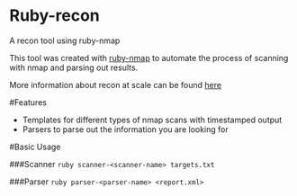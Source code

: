 # Ruby-recon
A recon tool using ruby-nmap

This tool was created with [ruby-nmap](https://github.com/sophsec/ruby-nmap) to automate the process of scanning with nmap and parsing out results.

More information about recon at scale can be found [here](http://sneakerhax.com/recon-at-scale/)

#Features
<ul>
  <li>Templates for different types of nmap scans with timestamped output
  <li>Parsers to parse out the information you are looking for
</ul>

#Basic Usage

###Scanner
`ruby scanner-<scanner-name> targets.txt`

###Parser
`ruby parser-<parser-name> <report.xml>`
